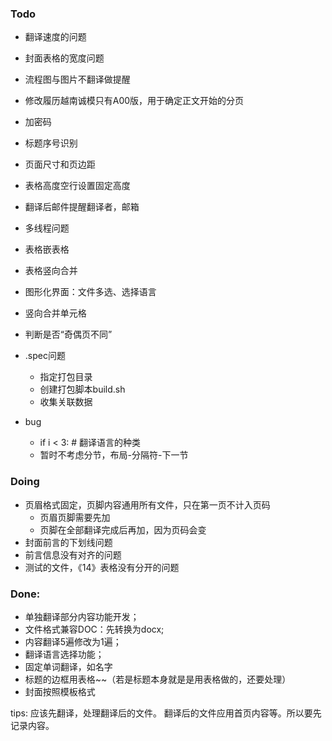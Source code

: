 ### Todo
 - 翻译速度的问题
 - 封面表格的宽度问题
 - 流程图与图片不翻译做提醒
 - 修改履历越南诚模只有A00版，用于确定正文开始的分页
 - 加密码
 - 标题序号识别
 - 页面尺寸和页边距
 - 表格高度空行设置固定高度
 

 - 翻译后邮件提醒翻译者，邮箱
 - 多线程问题
 - 表格嵌表格
 - 表格竖向合并

 - 图形化界面：文件多选、选择语言
 - 竖向合并单元格
 - 判断是否“奇偶页不同”

 - .spec问题
   - 指定打包目录
   - 创建打包脚本build.sh
   - 收集关联数据

 - bug 
   - if i < 3: # 翻译语言的种类
   - 暂时不考虑分节，布局-分隔符-下一节

### Doing
 - 页眉格式固定，页脚内容通用所有文件，只在第一页不计入页码
   - 页眉页脚需要先加
   - 页脚在全部翻译完成后再加，因为页码会变
 - 封面前言的下划线问题
 - 前言信息没有对齐的问题 
 - 测试的文件，《14》表格没有分开的问题

### Done:
 - 单独翻译部分内容功能开发；
 - 文件格式兼容DOC：先转换为docx;
 - 内容翻译5遍修改为1遍； 
 - 翻译语言选择功能；
 - 固定单词翻译，如名字
 - 标题的边框用表格~~（若是标题本身就是是用表格做的，还要处理）
 - 封面按照模板格式


tips:
应该先翻译，处理翻译后的文件。
翻译后的文件应用首页内容等。所以要先记录内容。
